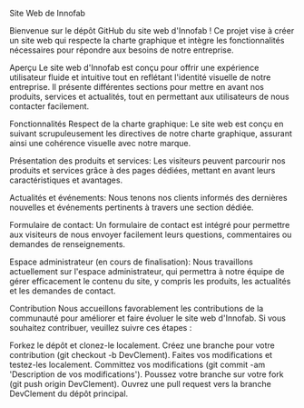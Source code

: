 Site Web de Innofab

Bienvenue sur le dépôt GitHub du site web d'Innofab ! Ce projet vise à créer un site web qui respecte la charte graphique et intègre les fonctionnalités nécessaires pour répondre aux besoins de notre entreprise.

Aperçu
Le site web d'Innofab est conçu pour offrir une expérience utilisateur fluide et intuitive tout en reflétant l'identité visuelle de notre entreprise. Il présente différentes sections pour mettre en avant nos produits, services et actualités, tout en permettant aux utilisateurs de nous contacter facilement.

Fonctionnalités
Respect de la charte graphique: Le site web est conçu en suivant scrupuleusement les directives de notre charte graphique, assurant ainsi une cohérence visuelle avec notre marque.

Présentation des produits et services: Les visiteurs peuvent parcourir nos produits et services grâce à des pages dédiées, mettant en avant leurs caractéristiques et avantages.

Actualités et événements: Nous tenons nos clients informés des dernières nouvelles et événements pertinents à travers une section dédiée.

Formulaire de contact: Un formulaire de contact est intégré pour permettre aux visiteurs de nous envoyer facilement leurs questions, commentaires ou demandes de renseignements.

Espace administrateur (en cours de finalisation): Nous travaillons actuellement sur l'espace administrateur, qui permettra à notre équipe de gérer efficacement le contenu du site, y compris les produits, les actualités et les demandes de contact.

Contribution
Nous accueillons favorablement les contributions de la communauté pour améliorer et faire évoluer le site web d'Innofab. Si vous souhaitez contribuer, veuillez suivre ces étapes :

Forkez le dépôt et clonez-le localement.
Créez une branche pour votre contribution (git checkout -b DevClement).
Faites vos modifications et testez-les localement.
Committez vos modifications (git commit -am 'Description de vos modifications').
Poussez votre branche sur votre fork (git push origin DevClement).
Ouvrez une pull request vers la branche DevClement du dépôt principal.
